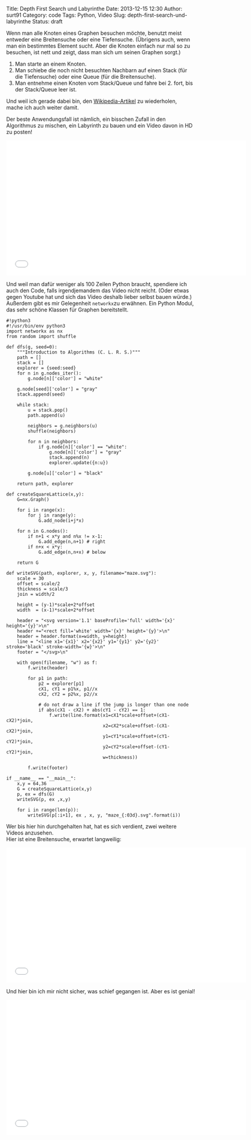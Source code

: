 Title: Depth First Search und Labyrinthe
Date: 2013-12-15 12:30
Author: surt91
Category: code
Tags: Python, Video
Slug: depth-first-search-und-labyrinthe
Status: draft

Wenn man alle Knoten eines Graphen besuchen möchte, benutzt meist
entweder eine Breitensuche oder eine Tiefensuche. (Übrigens auch, wenn
man ein bestimmtes Element sucht. Aber die Knoten einfach nur mal so zu
besuchen, ist nett und zeigt, dass man sich um seinen Graphen sorgt.)

1.  Man starte an einem Knoten.
2.  Man schiebe die noch nicht besuchten Nachbarn auf einen Stack (für
    die Tiefensuche) oder eine Queue (für die Breitensuche). 
3.  Man entnehme einen Knoten vom Stack/Queue und fahre bei 2. fort, bis
    der Stack/Queue leer ist.

Und weil ich gerade dabei bin, den
[Wikipedia-Artikel](http://en.wikipedia.org/wiki/Depth-First_Search) zu
wiederholen, mache ich auch weiter damit.

Der beste Anwendungsfall ist nämlich, ein bisschen Zufall in den
Algorithmus zu mischen, ein Labyrinth zu bauen und ein Video davon in HD
zu posten!

<iframe allowfullscreen="" frameborder="0" height="360" src="//www.youtube.com/embed/4BPB5tNOw30?rel=0" width="640"></iframe>

Und weil man dafür weniger als 100 Zeilen Python braucht, spendiere ich
auch den Code, falls irgendjemandem das Video nicht reicht. (Oder etwas
gegen Youtube hat und sich das Video deshalb lieber selbst bauen
würde.)  
Außerdem gibt es mir Gelegenheit `networkx`zu erwähnen. Ein Python
Modul, das sehr schöne Klassen für Graphen bereitstellt.

    #!python3
    #!/usr/bin/env python3
    import networkx as nx
    from random import shuffle

    def dfs(g, seed=0):
        """Introduction to Algorithms (C. L. R. S.)"""
        path = []
        stack = []
        explorer = {seed:seed}
        for n in g.nodes_iter():
            g.node[n]['color'] = "white"

        g.node[seed]['color'] = "gray"
        stack.append(seed)

        while stack:
            u = stack.pop()
            path.append(u)

            neighbors = g.neighbors(u)
            shuffle(neighbors)

            for n in neighbors:
                if g.node[n]['color'] == "white":
                    g.node[n]['color'] = "gray"
                    stack.append(n)
                    explorer.update({n:u})

            g.node[u]['color'] = "black"

        return path, explorer

    def createSquareLattice(x,y):
        G=nx.Graph()

        for i in range(x):
            for j in range(y):
                G.add_node(i+j*x)

        for n in G.nodes():
            if n+1 < x*y and n%x != x-1:
                G.add_edge(n,n+1) # right
            if n+x < x*y:
                G.add_edge(n,n+x) # below

        return G

    def writeSVG(path, explorer, x, y, filename="maze.svg"):
        scale = 30
        offset = scale/2
        thickness = scale/3
        join = width/2

        height = (y-1)*scale+2*offset
        width  = (x-1)*scale+2*offset

        header = "<svg version='1.1' baseProfile='full' width='{x}' height='{y}'>\n"
        header +="<rect fill='white' width='{x}' height='{y}'>\n"
        header = header.format(x=width, y=height)
        line = "<line x1='{x1}' x2='{x2}' y1='{y1}' y2='{y2}' stroke='black' stroke-width='{w}'>\n"
        footer = "</svg>\n"

        with open(filename, "w") as f:
            f.write(header)

            for p1 in path:
                p2 = explorer[p1]
                cX1, cY1 = p1%x, p1//x
                cX2, cY2 = p2%x, p2//x

                # do not draw a line if the jump is longer than one node
                if abs(cX1 - cX2) + abs(cY1 - cY2) == 1:
                    f.write(line.format(x1=cX1*scale+offset+(cX1-cX2)*join,
                                        x2=cX2*scale+offset-(cX1-cX2)*join,
                                        y1=cY1*scale+offset+(cY1-cY2)*join,
                                        y2=cY2*scale+offset-(cY1-cY2)*join,
                                        w=thickness))

            f.write(footer)

    if __name__ == "__main__":
        x,y = 64,36
        G = createSquareLattice(x,y)
        p, ex = dfs(G)
        writeSVG(p, ex ,x,y)
        
        for i in range(len(p)):
            writeSVG(p[:i+1], ex , x, y, "maze_{:03d}.svg".format(i))
        
Wer bis hier hin durchgehalten hat, hat es sich verdient, zwei weitere
Videos anzusehen.  
Hier ist eine Breitensuche, erwartet langweilig:

<iframe allowfullscreen="" frameborder="0" height="360" src="//www.youtube.com/embed/vQu5gaOlWe0?rel=0" width="640"></iframe>

Und hier bin ich mir nicht sicher, was schief gegangen ist. Aber es ist
genial!

<iframe allowfullscreen="" frameborder="0" height="360" src="//www.youtube.com/embed/eP_W_etvGoM?rel=0" width="640"></iframe>




